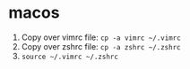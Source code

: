 # macos

1. Copy over vimrc file: `cp -a vimrc ~/.vimrc`
2. Copy over zshrc file: `cp -a zshrc ~/.zshrc`
3. `source ~/.vimrc ~/.zshrc`
